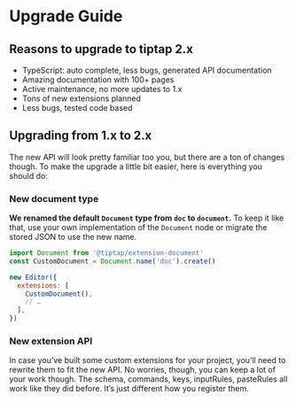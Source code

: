 # Upgrade Guide

## Reasons to upgrade to tiptap 2.x

- TypeScript: auto complete, less bugs, generated API documentation
- Amazing documentation with 100+ pages
- Active maintenance, no more updates to 1.x
- Tons of new extensions planned
- Less bugs, tested code based

## Upgrading from 1.x to 2.x

The new API will look pretty familiar too you, but there are a ton of changes though. To make the upgrade a little bit easier, here is everything you should do:

### New document type

**We renamed the default `Document` type from `doc` to `document`.** To keep it like that, use your own implementation of the `Document` node or migrate the stored JSON to use the new name.

```js
import Document from '@tiptap/extension-document'
const CustomDocument = Document.name('doc').create()

new Editor({
  extensions: [
    CustomDocument(),
    // …
  ],
})
```

### New extension API

In case you’ve built some custom extensions for your project, you’ll need to rewrite them to fit the new API. No worries, though, you can keep a lot of your work though. The schema, commands, keys, inputRules, pasteRules all work like they did before. It’s just different how you register them.
